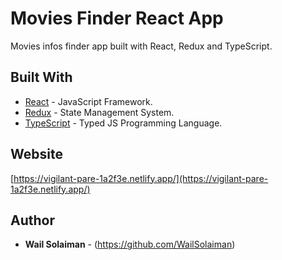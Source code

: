 # Movies Finder React App

Movies infos finder app built with React, Redux and TypeScript.

## Built With

* [React](https://github.com/facebook/create-react-app) - JavaScript Framework.
* [Redux](https://redux.js.org/) - State Management System.
* [TypeScript](https://www.typescriptlang.org/) - Typed JS Programming Language.

## Website
[https://vigilant-pare-1a2f3e.netlify.app/](https://vigilant-pare-1a2f3e.netlify.app/)

## Author

* **Wail Solaiman** - (https://github.com/WailSolaiman)
